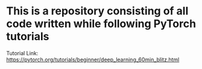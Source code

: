 # This is a repository consisting of all code written while following PyTorch tutorials

Tutorial Link: https://pytorch.org/tutorials/beginner/deep_learning_60min_blitz.html